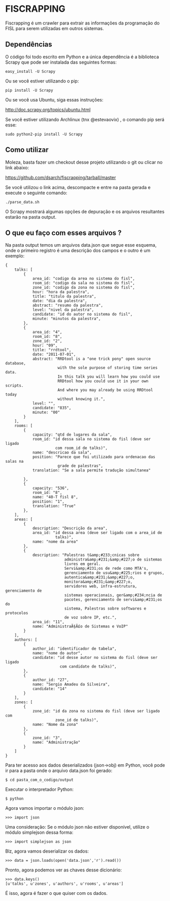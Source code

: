 FISCRAPPING
===========

Fiscrapping é um crawler para extrair as informações da programação do FISL
para serem utilizadas em outros sistemas.

Dependências
------------

O código foi todo escrito em Python e a única dependência é a biblioteca
Scrapy que pode ser instalada das seguintes formas:

    easy_install -U Scrapy

Ou se você estiver utilizando o pip:

    pip install -U Scrapy

Ou se você usa Ubuntu, siga essas instruções:

http://doc.scrapy.org/topics/ubuntu.html

Se você estiver utilizando Archlinux (tnx @estevaovix) , o comando pip será
esse:

    sudo python2-pip install -U Scrapy

Como utilizar
-------------

Moleza, basta fazer um checkout desse projeto utilizando o git ou clicar no
link abaixo:

https://github.com/dsarch/fiscrapping/tarball/master

Se você utilizou o link acima, descompacte e entre na pasta gerada e execute o
seguinte comando:

    ./parse_data.sh

O Scrapy mostrará algumas opções de depuração e os arquivos resultantes estarão
na pasta output.


O que eu faço com esses arquivos ?
----------------------------------

Na pasta output temos um arquivos data.json que segue esse esquema, onde o
primeiro registro é uma descrição dos campos e o outro é um exemplo:


    {
        talks: [
            {
                area_id: "codigo da area no sistema do fisl",
                room_id: "codigo da sala no sistema do fisl",
                zone_id: "codigo da zona no sistema do fisl",
                hour: "hora da palestra",
                title: "titulo da palestra",
                date: "dia da palestra",
                abstract: "resumo da palestra",
                level: "nivel da palestra",
                candidate: "id do autor no sistema do fisl",
                minute: "minutos da palestra",
            },
            {
                area_id: "4",
                room_id: "8",
                zone_id: "2",
                hour: "09",
                title: "rrdtool",
                date: "2011-07-01",
                abstract: "RRDtool is a "one trick pony" open source database,
                           with the sole purpose of storing time series data.
                           In this talk you will learn how you could use
                           RRDtool how you could use it in your own scripts.
                           And where you may already be using RRDtool today
                           without knowing it.",
                level: "",
                candidate: "835",
                minute: "00"
            }
        ],  
        rooms: [
            {
                capacity: "qtd de lugares da sala",
                room_id: "id dessa sala no sistema do fisl (deve ser ligado
                          com room_id de talks)",
                name: "descricao da sala",
                position: "Parece que foi utilizado para ordenacao das salas na
                           grade de palestras",
                translation: "Se a sala permite tradução simultanea"

            },
            {
                capacity: "536",
                room_id: "8",
                name: "40-T fisl 8",
                position: "1",
                translation: "True"
            },
        ],
        areas: [
            {
                description: "Descrição da area",
                area_id: "id dessa area (deve ser ligado com o area_id de
                          talks)",
                name: "nome da area"
            },
            {
                description: "Palestras t&amp;#233;cnicas sobre
                              administra&amp;#231;&amp;#227;o de sistemas
                              livres em geral.
                              Servi&amp;#231;os de rede como MTA's,
                              gerenciamento de usu&amp;#225;rios e grupos,
                              autentica&amp;#231;&amp;#227;o,
                              monitora&amp;#231;&amp;#227;o,
                              servidores web, infra-estrutura, gerenciamento de
                              sistemas operacionais, ger&amp;#234;ncia de
                              pacotes, gerenciamento de servi&amp;#231;os do
                              sistema, Palestras sobre softwares e protocolos
                              de voz sobre IP, etc.",
                area_id: "11",
                name: "AdministraÃ§Ã£o de Sistemas e VoIP"
            }
        ],
        authors: [
            {
                author_id: "identificador de tabela",
                name: "nome do autor",
                candidate: "id desse autor no sistema do fisl (deve ser ligado
                            com candidate de talks)",
            },
            {
                author_id: "27",
                name: "Sergio Amadeu da Silveira",
                candidate: "14"
            }
        ],
        zones: [
            {
                zone_id: "id da zona no sistema do fisl (deve ser ligado com
                          zone_id de talks)",
                name: "Nome da zona"
            },
            {
                zone_id: "3",
                name: "Administração"
            }
        ]
    }

Para ter acesso aos dados deserializados (json->obj) em Python, você pode ir
para a pasta onde o arquivo data.json foi gerado:

    $ cd pasta_com_o_codigo/output

Executar o interpretador Python:

    $ python

Agora vamos importar o módulo json:

    >>> import json

Uma consideração: Se o módulo json não estiver disponível, utilize o módulo 
simplejson dessa forma:

    >>> import simplejson as json

Blz, agora vamos deserializar os dados:

    >>> data = json.loads(open('data.json','r').read())

Pronto, agora podemos ver as chaves desse dicionário:

    >>> data.keys()
    [u'talks', u'zones', u'authors', u'rooms', u'areas']

É isso, agora é fazer o que quiser com os dados.